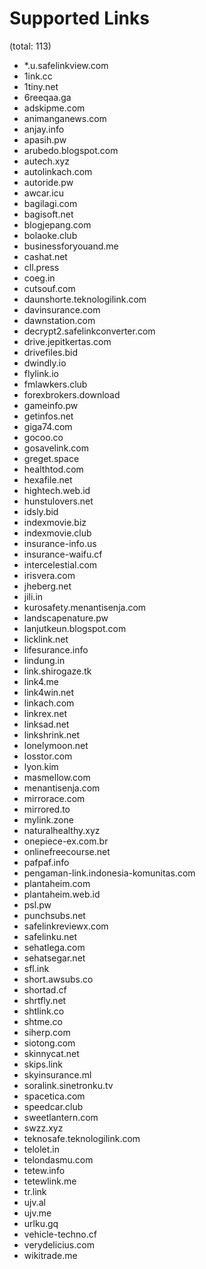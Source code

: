 # Supported Links
(total: 113)
* *.u.safelinkview.com
* 1ink.cc
* 1tiny.net
* 6reeqaa.ga
* adskipme.com
* animanganews.com
* anjay.info
* apasih.pw
* arubedo.blogspot.com
* autech.xyz
* autolinkach.com
* autoride.pw
* awcar.icu
* bagilagi.com
* bagisoft.net
* blogjepang.com
* bolaoke.club
* businessforyouand.me
* cashat.net
* cll.press
* coeg.in
* cutsouf.com
* daunshorte.teknologilink.com
* davinsurance.com
* dawnstation.com
* decrypt2.safelinkconverter.com
* drive.jepitkertas.com
* drivefiles.bid
* dwindly.io
* flylink.io
* fmlawkers.club
* forexbrokers.download
* gameinfo.pw
* getinfos.net
* giga74.com
* gocoo.co
* gosavelink.com
* greget.space
* healthtod.com
* hexafile.net
* hightech.web.id
* hunstulovers.net
* idsly.bid
* indexmovie.biz
* indexmovie.club
* insurance-info.us
* insurance-waifu.cf
* intercelestial.com
* irisvera.com
* jheberg.net
* jili.in
* kurosafety.menantisenja.com
* landscapenature.pw
* lanjutkeun.blogspot.com
* licklink.net
* lifesurance.info
* lindung.in
* link.shirogaze.tk
* link4.me
* link4win.net
* linkach.com
* linkrex.net
* linksad.net
* linkshrink.net
* lonelymoon.net
* losstor.com
* lyon.kim
* masmellow.com
* menantisenja.com
* mirrorace.com
* mirrored.to
* mylink.zone
* naturalhealthy.xyz
* onepiece-ex.com.br
* onlinefreecourse.net
* pafpaf.info
* pengaman-link.indonesia-komunitas.com
* plantaheim.com
* plantaheim.web.id
* psl.pw
* punchsubs.net
* safelinkreviewx.com
* safelinku.net
* sehatlega.com
* sehatsegar.net
* sfl.ink
* short.awsubs.co
* shortad.cf
* shrtfly.net
* shtlink.co
* shtme.co
* siherp.com
* siotong.com
* skinnycat.net
* skips.link
* skyinsurance.ml
* soralink.sinetronku.tv
* spacetica.com
* speedcar.club
* sweetlantern.com
* swzz.xyz
* teknosafe.teknologilink.com
* telolet.in
* telondasmu.com
* tetew.info
* tetewlink.me
* tr.link
* ujv.al
* ujv.me
* urlku.gq
* vehicle-techno.cf
* verydelicius.com
* wikitrade.me
